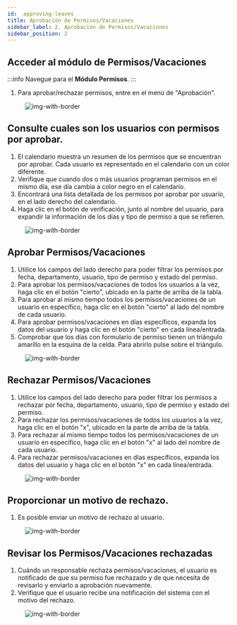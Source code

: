 ```yaml
---
id:  approving-leaves
title: Aprobación de Permisos/Vacaciones
sidebar_label: 2. Aprobación de Permisos/Vacaciones
sidebar_position: 2
---
```


## Acceder al módulo de Permisos/Vacaciones

:::info
Navegue para el **Módulo Permisos**. 
:::


1. Para aprobar/rechazar permisos, entre en el menú de "Aprobación".

<figure>

![img-with-border](/img/university/leaves/approve-leaves_1.png)
<figcaption></figcaption>
</figure>


## Consulte cuales son los usuarios con permisos por aprobar.

1. El calendario muestra un resumen de los permisos que se encuentran por aprobar. Cada usuario es representado en el calendario con un color diferente.
2. Verifique que cuando dos o más usuarios programan permisos en el mismo día, ese día cambia a color negro en el calendario.
3. Encontrará una lista detallada de los permisos por aprobar por usuario, en el lado derecho del calendario.
4. Haga clic en el botón de verificación, junto al nombre del usuario, para expandir la información de los días y tipo de permiso a que se refieren.

<figure>

![img-with-border](/img/university/leaves/approve-leaves_2.png)
<figcaption></figcaption>
</figure>


## Aprobar Permisos/Vacaciones

1. Utilice los campos del lado derecho para poder filtrar los permisos por fecha, departamento, usuario, tipo de permiso y estado del permiso.
2. Para aprobar los permisos/vacaciones de todos los usuarios a la vez, haga clic en el botón "cierto", ubicado en la parte de arriba de la tabla.
3. Para aprobar al mismo tiempo todos los permisos/vacaciones de un usuario en específico, haga clic en el botón "cierto" al lado del nombre de cada usuario.
4. Para aprobar permisos/vacaciones en días específicos, expanda los datos del usuario y haga clic en el botón "cierto" en cada línea/entrada.
5. Comprobar que los días con formulario de permiso tienen un triángulo amarillo en la esquina de la celda. Para abrirlo pulse sobre el triángulo.

<figure>

![img-with-border](/img/university/leaves/approve-leaves_3.png)
<figcaption></figcaption>
</figure>

## Rechazar Permisos/Vacaciones

1. Utilice los campos del lado derecho para poder filtrar los permisos a rechazar por fecha, departamento, usuario, tipo de permiso y estado del permiso.
2. Para rechazar los permisos/vacaciones de todos los usuarios a la vez, haga clic en el botón "x", ubicado en la parte de arriba de la tabla.
3. Para rechazar al mismo tiempo todos los permisos/vacaciones de un usuario en específico, haga clic en el botón "x" al lado del nombre de cada usuario.
4. Para rechazar permisos/vacaciones en días específicos, expanda los datos del usuario y haga clic en el botón "x" en cada línea/entrada.

<figure>

![img-with-border](/img/university/leaves/approve-leaves_4.png)
<figcaption></figcaption>
</figure>

  
## Proporcionar un motivo de rechazo.

1. Es posible enviar un motivo de rechazo al usuario. 


<figure>

![img-with-border](/img/university/leaves/approve-leaves_5.png)
<figcaption> </figcaption>
</figure>


## Revisar los Permisos/Vacaciones rechazadas

1. Cuándo un responsable rechaza permisos/vacaciones, el usuario es notificado de que su permiso fue rechazado y de que necesita de revisarlo y enviarlo a aprobación nuevamente.
2. Verifique que el usuario recibe una notificación del sistema con el motivo del rechazo.

<figure>

![img-with-border](/img/university/leaves/approve-leaves6.png)
<figcaption> </figcaption>
</figure>
